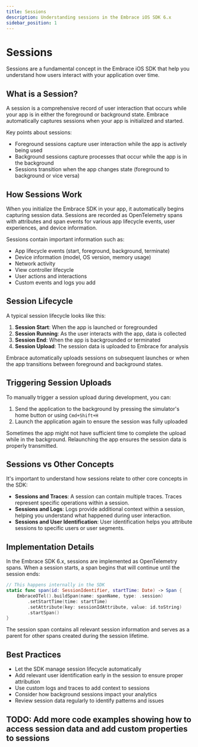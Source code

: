 ```yaml
---
title: Sessions
description: Understanding sessions in the Embrace iOS SDK 6.x
sidebar_position: 1
---
```


# Sessions

Sessions are a fundamental concept in the Embrace iOS SDK that help you understand how users interact with your application over time.

## What is a Session?

A session is a comprehensive record of user interaction that occurs while your app is in either the foreground or background state. Embrace automatically captures sessions when your app is initialized and started.

Key points about sessions:
- Foreground sessions capture user interaction while the app is actively being used
- Background sessions capture processes that occur while the app is in the background
- Sessions transition when the app changes state (foreground to background or vice versa)

## How Sessions Work

When you initialize the Embrace SDK in your app, it automatically begins capturing session data. Sessions are recorded as OpenTelemetry spans with attributes and span events for various app lifecycle events, user experiences, and device information.

Sessions contain important information such as:
- App lifecycle events (start, foreground, background, terminate)
- Device information (model, OS version, memory usage)
- Network activity
- View controller lifecycle
- User actions and interactions
- Custom events and logs you add

## Session Lifecycle

A typical session lifecycle looks like this:

1. **Session Start**: When the app is launched or foregrounded
2. **Session Running**: As the user interacts with the app, data is collected
3. **Session End**: When the app is backgrounded or terminated
4. **Session Upload**: The session data is uploaded to Embrace for analysis

Embrace automatically uploads sessions on subsequent launches or when the app transitions between foreground and background states.

## Triggering Session Uploads

To manually trigger a session upload during development, you can:

1. Send the application to the background by pressing the simulator's home button or using `Cmd+Shift+H`
2. Launch the application again to ensure the session was fully uploaded

Sometimes the app might not have sufficient time to complete the upload while in the background. Relaunching the app ensures the session data is properly transmitted.

## Sessions vs Other Concepts

It's important to understand how sessions relate to other core concepts in the SDK:

- **Sessions and Traces**: A session can contain multiple traces. Traces represent specific operations within a session.
- **Sessions and Logs**: Logs provide additional context within a session, helping you understand what happened during user interaction.
- **Sessions and User Identification**: User identification helps you attribute sessions to specific users or user segments.

## Implementation Details

In the Embrace SDK 6.x, sessions are implemented as OpenTelemetry spans. When a session starts, a span begins that will continue until the session ends:

```swift
// This happens internally in the SDK
static func span(id: SessionIdentifier, startTime: Date) -> Span {
    EmbraceOTel().buildSpan(name: spanName, type: .session)
        .setStartTime(time: startTime)
        .setAttribute(key: sessionIdAttribute, value: id.toString)
        .startSpan()
}
```

The session span contains all relevant session information and serves as a parent for other spans created during the session lifetime.

## Best Practices

- Let the SDK manage session lifecycle automatically
- Add relevant user identification early in the session to ensure proper attribution
- Use custom logs and traces to add context to sessions
- Consider how background sessions impact your analytics
- Review session data regularly to identify patterns and issues

## TODO: Add more code examples showing how to access session data and add custom properties to sessions 